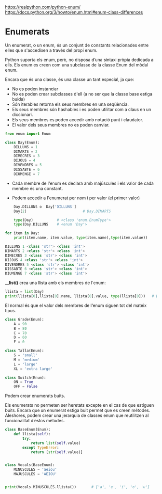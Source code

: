 https://realpython.com/python-enum/
https://docs.python.org/3/howto/enum.html#enum-class-differences


# Enumerats
Un enumerat, o un enum, és un conjunt de constants relacionades entre elles que s'accedixen a través del propi enum.

Python suporta els enum, però, no disposa d’una sintaxi pròpia dedicada a ells. Els enum es creen com una subclasse de la classe Enum del mòdul enum.

Encara que és una classe, és una classe un tant especial, ja que:
* No es poden instanciar
* No es poden crear subclasses d'ell (a no ser que la classe base estiga buida)
* Són iterables retorna els seus membres en una seqüència.
* Els seus membres són hashables i es poden utilitar com a claus en un diccionari.
* Els seus membres es poden accedir amb notació punt i claudator.
* El valor dels seus membres no es poden canviar.

```python
from enum import Enum

class Day(Enum):
    DILLUNS = 1
    DIMARTS = 2
    DIMECRES = 3
    DIJOUS = 4
    DIVENDRES = 5
    DISSABTE = 6
    DIUMENGE = 7
```
* Cada membre de l'enum es declara amb majúscules i els valor de cada membre és una constant.

* Podem accedir a l'enumerat per nom i per valor (el primer valor)

```python
    Day.DILLUNS o  Day['DILLUNS']
    Day(2)                          # Day.DIMARTS
```

```python
    type(Day)		    # <class 'enum.EnumType'>
    type(Day.DILLUNS	# <enum 'Day'>
```

```python
for item in Day:
    print(item.name, item.value, type(item.name),type(item.value))

DILLUNS 1 <class 'str'> <class 'int'>
DIMARTS 2 <class 'str'> <class 'int'>
DIMECRES 3 <class 'str'> <class 'int'>
DIJOUS 4 <class 'str'> <class 'int'>
DIVENDRES 5 <class 'str'> <class 'int'>
DISSABTE 6 <class 'str'> <class 'int'>
DIUMENGE 7 <class 'str'> <class 'int'>		
```

____list()__ crea una llista amb els membres de l'enum:

```python
llista = list(Day)
print(llista[0],llista[0].name, llista[0].value, type(llista[0]))   # Day.DILLUNS    DILLUNS    1     <enum 'Day'>
```

El normal és que el valor dels membres de l'enum siguen tot del mateix tipus.
```python
class Grade(Enum):
	A = 90
	B = 80
	C = 70
	D = 60
	F = 0
```

```python
class Talla(Enum):
	S = 'small'
	M = 'medium'
	L = 'large'
	XL = 'extra large'
```

```python
class Switch(Enum):
	ON = True
	OFF = False
```

Podem crear enumerats buits. 

Els enumerats no permeten ser heretats excepte en el cas de que estiguen buits. Encara que un enumerat estiga buit permet que es creen mètodes.
Aleshores, podem crear una jerarquia de classes enum que reutilitzen al funcionalitat d’estos mètodes.

```python
class BaseEnum(Enum):
    def llista(self):
        try:
            return list(self.value)
        except TypeError:
            return [str(self.value)]


class Vocals(BaseEnum):
    MINUSCULES = 'aeiou'
    MAJUSCULES = 'AEIOU'


print(Vocals.MINUSCULES.llista())		# ['a', 'e', 'i', 'o', 'u']
```




